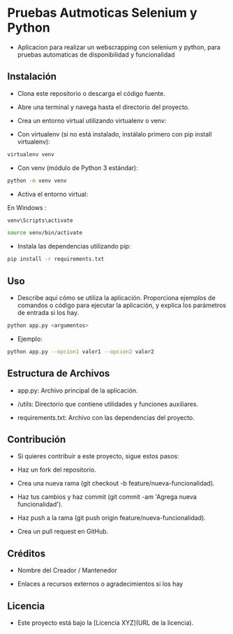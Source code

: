 # Pruebas Autmoticas Selenium y Python

- Aplicacion para realizar un webscrapping con selenium y python, para pruebas automaticas de disponibilidad y funcionalidad

## Instalación

- Clona este repositorio o descarga el código fuente.

- Abre una terminal y navega hasta el directorio del proyecto.

- Crea un entorno virtual utilizando virtualenv o venv:

- Con virtualenv (si no está instalado, instálalo primero con pip install virtualenv):

```bash
virtualenv venv
```

- Con venv (módulo de Python 3 estándar):

```bash
python -m venv venv
```

- Activa el entorno virtual:

En Windows :

```bash
venv\Scripts\activate
```

```bash
source venv/bin/activate
```

- Instala las dependencias utilizando pip:

```bash
pip install -r requirements.txt
```

## Uso

- Describe aquí cómo se utiliza la aplicación. Proporciona ejemplos de comandos o código para ejecutar la aplicación, y explica los parámetros de entrada si los hay.

```bash
python app.py <argumentos>
```

- Ejemplo:

```bash
python app.py --opcion1 valor1 --opcion2 valor2
```

## Estructura de Archivos

- app.py: Archivo principal de la aplicación.

- /utils: Directorio que contiene utilidades y funciones auxiliares.

- requirements.txt: Archivo con las dependencias del proyecto.

## Contribución

- Si quieres contribuir a este proyecto, sigue estos pasos:

- Haz un fork del repositorio.

- Crea una nueva rama (git checkout -b feature/nueva-funcionalidad).

- Haz tus cambios y haz commit (git commit -am 'Agrega nueva funcionalidad').

- Haz push a la rama (git push origin feature/nueva-funcionalidad).

- Crea un pull request en GitHub.

## Créditos

- Nombre del Creador / Mantenedor

- Enlaces a recursos externos o agradecimientos si los hay

## Licencia

- Este proyecto está bajo la [Licencia XYZ](URL de la licencia).
